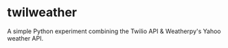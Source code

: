 twilweather
===========

A simple Python experiment combining the Twilio API &amp; Weatherpy's Yahoo weather API.
